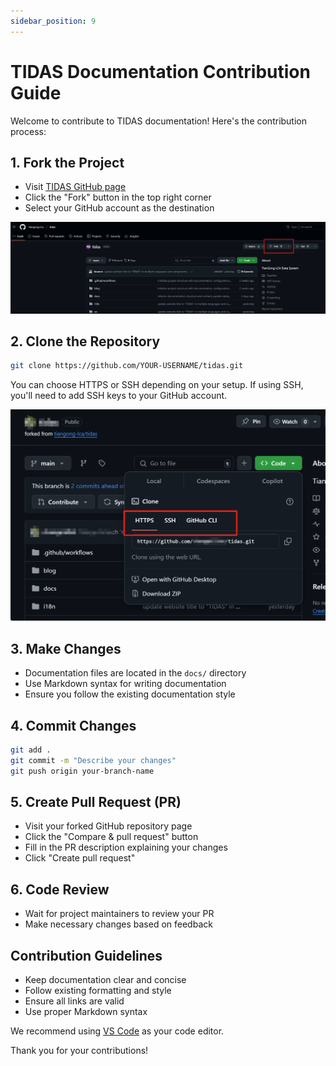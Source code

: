 ```yaml
---
sidebar_position: 9
---
```


# TIDAS Documentation Contribution Guide

Welcome to contribute to TIDAS documentation! Here's the contribution process:

## 1. Fork the Project

- Visit [TIDAS GitHub page](https://github.com/tiangong-lca/tidas)
- Click the "Fork" button in the top right corner
- Select your GitHub account as the destination

![Fork location](../../../../../static/img/en/git-fork.png)

## 2. Clone the Repository

```bash
git clone https://github.com/YOUR-USERNAME/tidas.git 
```

You can choose HTTPS or SSH depending on your setup. If using SSH, you'll need to add SSH keys to your GitHub account.

![Clone location](../../../../../static/img/en/git-clone.png)

## 3. Make Changes

- Documentation files are located in the `docs/` directory
- Use Markdown syntax for writing documentation
- Ensure you follow the existing documentation style

## 4. Commit Changes

```bash
git add .
git commit -m "Describe your changes"
git push origin your-branch-name
```

## 5. Create Pull Request (PR)

- Visit your forked GitHub repository page
- Click the "Compare & pull request" button
- Fill in the PR description explaining your changes
- Click "Create pull request"

## 6. Code Review

- Wait for project maintainers to review your PR
- Make necessary changes based on feedback

## Contribution Guidelines

- Keep documentation clear and concise
- Follow existing formatting and style
- Ensure all links are valid
- Use proper Markdown syntax

We recommend using [VS Code](https://code.visualstudio.com/) as your code editor.

Thank you for your contributions!
